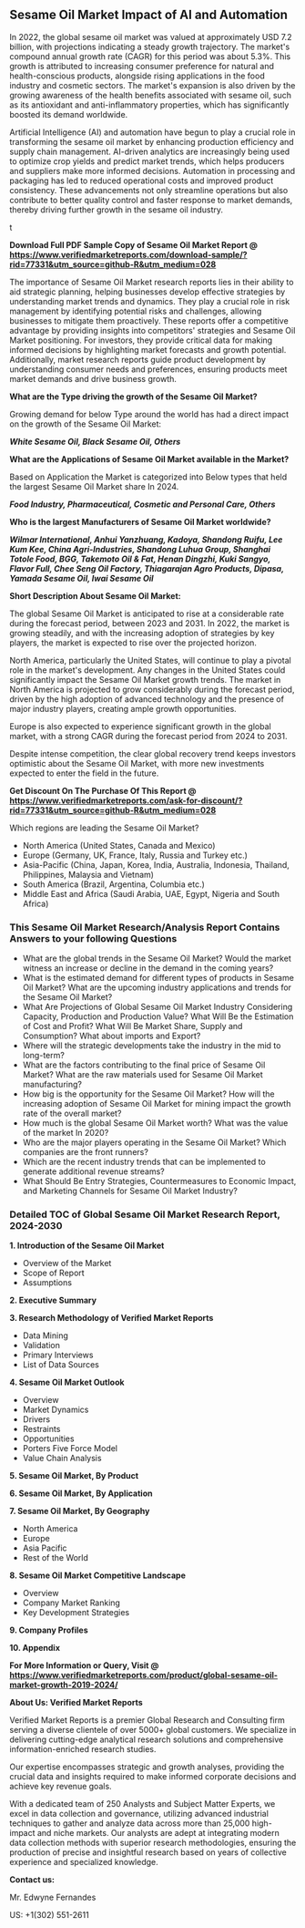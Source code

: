 <h2>Sesame Oil Market Impact of AI and Automation</h2><p>In 2022, the global sesame oil market was valued at approximately USD 7.2 billion, with projections indicating a steady growth trajectory. The market's compound annual growth rate (CAGR) for this period was about 5.3%. This growth is attributed to increasing consumer preference for natural and health-conscious products, alongside rising applications in the food industry and cosmetic sectors. The market's expansion is also driven by the growing awareness of the health benefits associated with sesame oil, such as its antioxidant and anti-inflammatory properties, which has significantly boosted its demand worldwide.</p><p>Artificial Intelligence (AI) and automation have begun to play a crucial role in transforming the sesame oil market by enhancing production efficiency and supply chain management. AI-driven analytics are increasingly being used to optimize crop yields and predict market trends, which helps producers and suppliers make more informed decisions. Automation in processing and packaging has led to reduced operational costs and improved product consistency. These advancements not only streamline operations but also contribute to better quality control and faster response to market demands, thereby driving further growth in the sesame oil industry.</p>t</p><p id="" class=""><strong>Download Full PDF Sample Copy of Sesame Oil Market Report @ <a href="https://www.verifiedmarketreports.com/download-sample/?rid=77331&utm_source=github-R&utm_medium=028" target="_blank">https://www.verifiedmarketreports.com/download-sample/?rid=77331&utm_source=github-R&utm_medium=028</a></strong></p><p>The importance of&nbsp;Sesame Oil Market research reports lies in their ability to aid strategic planning, helping businesses develop effective strategies by understanding market trends and dynamics. They play a crucial role in risk management by identifying potential risks and challenges, allowing businesses to mitigate them proactively. These reports offer a competitive advantage by providing insights into competitors' strategies and Sesame Oil Market positioning. For investors, they provide critical data for making informed decisions by highlighting market forecasts and growth potential. Additionally, market research reports guide product development by understanding consumer needs and preferences, ensuring products meet market demands and drive business growth.</p><p><strong>What are the&nbsp;Type driving the growth of the Sesame Oil Market?</strong></p><p id="" class="">Growing demand for below Type around the world has had a direct impact on the growth of the Sesame Oil Market:</p><em><strong>White Sesame Oil, Black Sesame Oil, Others</strong></em></p><strong>What are the&nbsp;Applications&nbsp;of Sesame Oil Market available in the Market?</strong></p><p id="" class="">Based on Application the Market is categorized into Below types that held the largest Sesame Oil Market share In 2024.</p><em><strong>Food Industry, Pharmaceutical, Cosmetic and Personal Care, Others</strong></em></p><strong>Who is the largest Manufacturers of Sesame Oil Market worldwide?</strong></p><p><em><strong>Wilmar International, Anhui Yanzhuang, Kadoya, Shandong Ruifu, Lee Kum Kee, China Agri-Industries, Shandong Luhua Group, Shanghai Totole Food, BGG, Takemoto Oil & Fat, Henan Dingzhi, Kuki Sangyo, Flavor Full, Chee Seng Oil Factory, Thiagarajan Agro Products, Dipasa, Yamada Sesame Oil, Iwai Sesame Oil</strong></em></p><p id="" class=""><strong>Short Description About Sesame Oil Market:</strong></p><p>The global Sesame Oil Market is anticipated to rise at a considerable rate during the forecast period, between 2023 and 2031. In 2022, the market is growing steadily, and with the increasing adoption of strategies by key players, the market is expected to rise over the projected horizon.</p><p>North America, particularly the United States, will continue to play a pivotal role in the market's development. Any changes in the United States could significantly impact the Sesame Oil Market growth trends. The market in North America is projected to grow considerably during the forecast period, driven by the high adoption of advanced technology and the presence of major industry players, creating ample growth opportunities.</p><p>Europe is also expected to experience significant growth in the global market, with a strong CAGR during the forecast period from 2024 to 2031.</p><p>Despite intense competition, the clear global recovery trend keeps investors optimistic about the Sesame Oil Market, with more new investments expected to enter the field in the future.</p><p id="" class=""><strong>Get Discount On The Purchase Of This Report @ <a href="https://www.verifiedmarketreports.com/ask-for-discount/?rid=77331&utm_source=github-R&utm_medium=028" target="_blank">https://www.verifiedmarketreports.com/ask-for-discount/?rid=77331&utm_source=github-R&utm_medium=028</a></strong></p>Which regions are leading the Sesame Oil Market?</p><ul><li>North America (United States, Canada and Mexico)</li><li>Europe (Germany, UK, France, Italy, Russia and Turkey etc.)</li><li>Asia-Pacific (China, Japan, Korea, India, Australia, Indonesia, Thailand, Philippines, Malaysia and Vietnam)</li><li>South America (Brazil, Argentina, Columbia etc.)</li><li>Middle East and Africa (Saudi Arabia, UAE, Egypt, Nigeria and South Africa)</li></ul><h3 id="" class="">This Sesame Oil Market Research/Analysis Report Contains Answers to your following Questions</h3><ul><li>What are the global trends in the Sesame Oil Market? Would the market witness an increase or decline in the demand in the coming years?</li><li>What is the estimated demand for different types of products in Sesame Oil Market? What are the upcoming industry applications and trends for the Sesame Oil Market?</li><li>What Are Projections of Global Sesame Oil Market Industry Considering Capacity, Production and Production Value? What Will Be the Estimation of Cost and Profit? What Will Be Market Share, Supply and Consumption? What about imports and Export?</li><li>Where will the strategic developments take the industry in the mid to long-term?</li><li>What are the factors contributing to the final price of Sesame Oil Market? What are the raw materials used for Sesame Oil Market manufacturing?</li><li>How big is the opportunity for the Sesame Oil Market? How will the increasing adoption of Sesame Oil Market for mining impact the growth rate of the overall market?</li><li>How much is the global Sesame Oil Market worth? What was the value of the market In 2020?</li><li>Who are the major players operating in the Sesame Oil Market? Which companies are the front runners?</li><li>Which are the recent industry trends that can be implemented to generate additional revenue streams?</li><li>What Should Be Entry Strategies, Countermeasures to Economic Impact, and Marketing Channels for Sesame Oil Market Industry?</li></ul><h3 id="" class="">Detailed TOC of Global Sesame Oil Market Research Report, 2024-2030</h3><p id="" class=""><strong>1. Introduction of the Sesame Oil Market</strong></p><ul><li>Overview of the Market</li><li>Scope of Report</li><li>Assumptions</li></ul><p id="" class=""><strong>2. Executive Summary</strong></p><p id="" class=""><strong>3. Research Methodology of Verified Market Reports</strong></p><ul><li>Data Mining</li><li>Validation</li><li>Primary Interviews</li><li>List of Data Sources</li></ul><p id="" class=""><strong>4. Sesame Oil Market Outlook</strong></p><ul><li>Overview</li><li>Market Dynamics</li><li>Drivers</li><li>Restraints</li><li>Opportunities</li><li>Porters Five Force Model</li><li>Value Chain Analysis</li></ul><p id="" class=""><strong>5. Sesame Oil Market, By Product</strong></p><p id="" class=""><strong>6. Sesame Oil Market, By Application</strong></p><p id="" class=""><strong>7. Sesame Oil Market, By Geography</strong></p><ul><li>North America</li><li>Europe</li><li>Asia Pacific</li><li>Rest of the World</li></ul><p id="" class=""><strong>8. Sesame Oil Market Competitive Landscape</strong></p><ul><li>Overview</li><li>Company Market Ranking</li><li>Key Development Strategies</li></ul><p id="" class=""><strong>9. Company Profiles</strong></p><p id="" class=""><strong>10. Appendix</strong></p><p id="" class=""><strong>For More Information or Query, Visit @ <a href="https://www.verifiedmarketreports.com/product/global-sesame-oil-market-growth-2019-2024/" target="_blank">https://www.verifiedmarketreports.com/product/global-sesame-oil-market-growth-2019-2024/</a></strong></p><p id="" class=""><strong>About Us: Verified Market Reports</strong></p><p id="" class="">Verified Market Reports is a premier Global Research and Consulting firm serving a diverse clientele of over 5000+ global customers. We specialize in delivering cutting-edge analytical research solutions and comprehensive information-enriched research studies.</p><p id="" class="">Our expertise encompasses strategic and growth analyses, providing the crucial data and insights required to make informed corporate decisions and achieve key revenue goals.</p><p id="" class="">With a dedicated team of 250 Analysts and Subject Matter Experts, we excel in data collection and governance, utilizing advanced industrial techniques to gather and analyze data across more than 25,000 high-impact and niche markets. Our analysts are adept at integrating modern data collection methods with superior research methodologies, ensuring the production of precise and insightful research based on years of collective experience and specialized knowledge.</p><p id="" class=""><strong>Contact us:</strong></p><p id="" class="">Mr. Edwyne Fernandes</p><p id="" class="">US: +1(302) 551-2611</p>